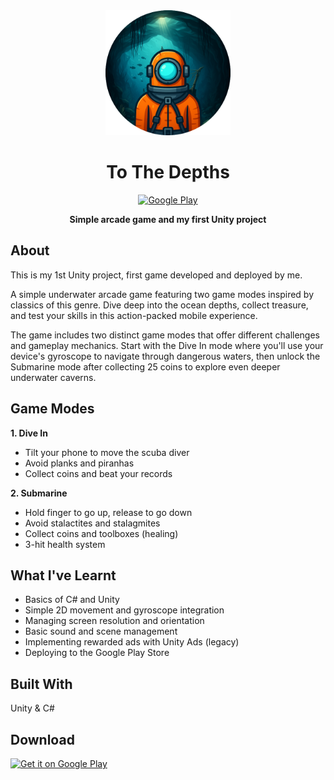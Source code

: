 <div align="center">
  <img src="Assets/Images/gameIcons/GameIconRound.png" alt="To The Depths" width="200" height="200">
  
  # To The Depths
  
  [![Google Play](https://img.shields.io/badge/Google_Play-414141?style=for-the-badge&logo=google-play&logoColor=white)](https://play.google.com/store/apps/details?id=com.adbreeker.Tothedepths)
  
  **Simple arcade game and my first Unity project**
</div>

## About
This is my 1st Unity project, first game developed and deployed by me.

A simple underwater arcade game featuring two game modes inspired by classics of this genre. Dive deep into the ocean depths, collect treasure, and test your skills in this action-packed mobile experience.

The game includes two distinct game modes that offer different challenges and gameplay mechanics. Start with the Dive In mode where you'll use your device's gyroscope to navigate through dangerous waters, then unlock the Submarine mode after collecting 25 coins to explore even deeper underwater caverns.

## Game Modes

**1. Dive In**
- Tilt your phone to move the scuba diver
- Avoid planks and piranhas
- Collect coins and beat your records

**2. Submarine**
- Hold finger to go up, release to go down
- Avoid stalactites and stalagmites
- Collect coins and toolboxes (healing)
- 3-hit health system

## What I've Learnt
- Basics of C# and Unity
- Simple 2D movement and gyroscope integration
- Managing screen resolution and orientation
- Basic sound and scene management
- Implementing rewarded ads with Unity Ads (legacy)
- Deploying to the Google Play Store

## Built With
Unity & C#

## Download

[<img src="https://play.google.com/intl/en_us/badges/static/images/badges/en_badge_web_generic.png" alt="Get it on Google Play" width="200">](https://play.google.com/store/apps/details?id=com.adbreeker.Tothedepths)
